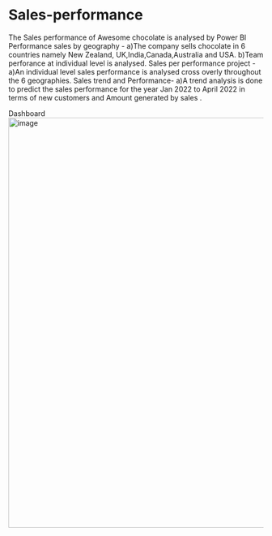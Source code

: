 # Sales-performance
The Sales performance of Awesome chocolate is analysed  by  Power BI
Performance sales by geography - a)The company sells chocolate in 6 countries namely New Zealand, UK,India,Canada,Australia and USA.
                                 b)Team perforance at individual level is analysed.
Sales per performance project - a)An individual level sales  performance is analysed cross overly throughout the 6 geographies.
Sales trend and Performance- a)A trend analysis is done to predict the sales performance for the year  Jan 2022 to April 2022 in terms of  new customers and Amount generated by sales .

Dashboard
<img width="1316" height="809" alt="image" src="https://github.com/user-attachments/assets/6baa8204-050d-4396-8e49-6da00c83a75e" />
